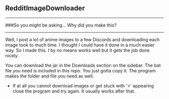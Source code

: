 ## RedditImageDownloader
***

###So you might be asking... Why did you make this?
***

Well, I post a lot of anime images to a few Discords and downloading each image took to much time. I thought I could have it done in a much easier way. So I made this. 
I by no means works well but it gets the job done nicely. 

You can download the jar in the Downloads section on the sidebar. The bat file you need is included in this repo. You just gotta copy it. The program makes
the folder and file you need as well. 

* If at all you cannot download images or get stuck with '>' appearing close the program and try again. It usually works after that. 